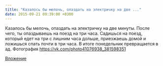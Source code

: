 ```yaml
---
title: "Казалось бы мелочь, опаздать на электричку на две ..."
date: 2015-09-21 09:39:00 +0300
---
```


Казалось бы мелочь, опаздать на электричку на две минуты. После чего, ты опаздываешь на поезд на три часа. Садишься на поезд, который едет на три с лишним часа дольше, приезжаешь домой и ложишься спать почти в три часа. В итоге понедельник превращается в ад.
Фотография
https://vk.com/photo41076938_381598351

[Вложение](https://vk.com/photo41076938_381598351)
